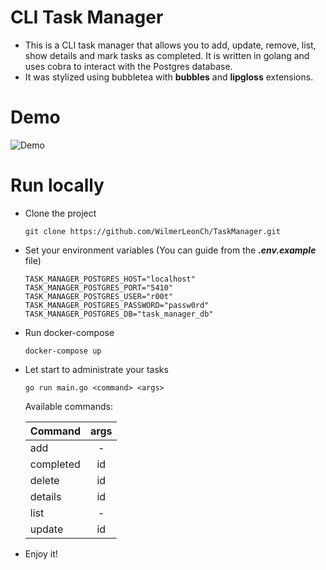 # CLI Task Manager
* This is a CLI task manager that allows you to add, update, remove, list, show details and mark tasks as completed. It is written in golang and uses cobra to interact with the Postgres database.
* It was stylized using bubbletea with **bubbles** and **lipgloss** extensions.

# Demo
![Demo](demo.gif)

# Run locally
* Clone the project
    ```
    git clone https://github.com/WilmerLeonCh/TaskManager.git
    ```
* Set your environment variables (You can guide from the _**.env.example**_ file)
    ```
    TASK_MANAGER_POSTGRES_HOST="localhost"
    TASK_MANAGER_POSTGRES_PORT="5410"
    TASK_MANAGER_POSTGRES_USER="r00t"
    TASK_MANAGER_POSTGRES_PASSWORD="passw0rd"
    TASK_MANAGER_POSTGRES_DB="task_manager_db"
    ```
* Run docker-compose
    ```
    docker-compose up
    ```
* Let start to administrate your tasks
   ```
   go run main.go <command> <args>
   ```
    Available commands:

  | Command   | args |
  |-----------|:----:|
  | add       |  -   |
  | completed |  id  |
  | delete    |  id  |
  | details   |  id  |
  | list      |  -   |
  | update    |  id  |
* Enjoy it!
